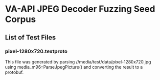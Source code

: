 # VA-API JPEG Decoder Fuzzing Seed Corpus

## List of Test Files

### pixel-1280x720.textproto
This file was generated by parsing //media/test/data/pixel-1280x720.jpg using
media_m96::ParseJpegPicture() and converting the result to a protobuf.
